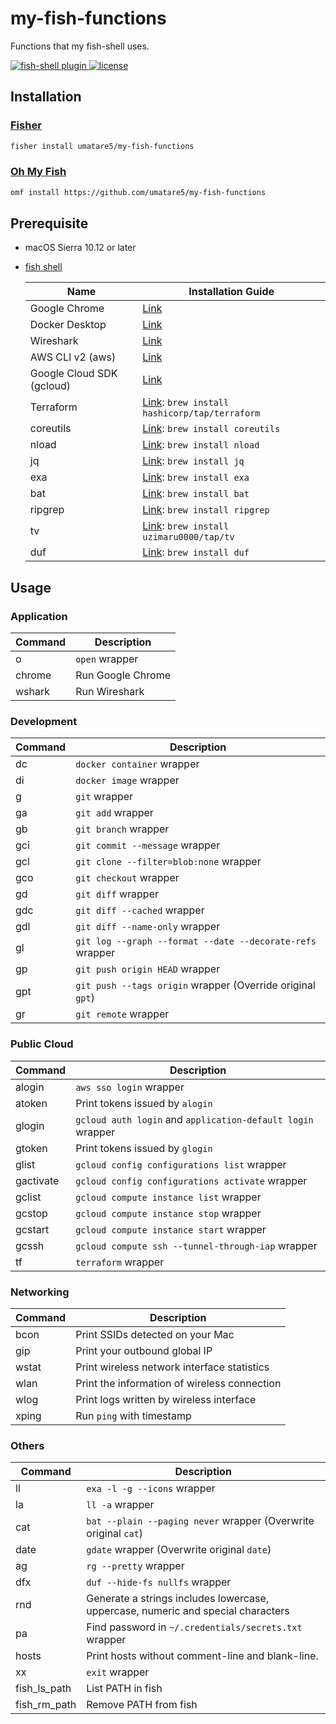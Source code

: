 # my-fish-functions

Functions that my fish-shell uses.

<a href="https://fishshell.com/">
  <img src="https://badgen.net/badge/fish-shell/plugin?icon=terminal" alt="fish-shell plugin">
</a>

<a href="https://github.com/umatare5/my-fish-functions/blob/master/LICENSE">
  <img src="https://badgen.net/github/license/umatare5/my-fish-functions" alt="license">
</a>

## Installation

### [Fisher](https://github.com/jorgebucaran/fisher)

```sh
fisher install umatare5/my-fish-functions
```

### [Oh My Fish](https://github.com/oh-my-fish/oh-my-fish)

```sh
omf install https://github.com/umatare5/my-fish-functions
```

## Prerequisite

- macOS Sierra 10.12 or later
- [fish shell](https://fishshell.com/)

  | Name                      | Installation Guide                                                                        |
  | ------------------------- | ----------------------------------------------------------------------------------------- |
  | Google Chrome             | [Link](https://www.google.co.jp/chrome)                                                   |
  | Docker Desktop            | [Link](https://www.docker.com/products/docker-desktop)                                    |
  | Wireshark                 | [Link](https://www.wireshark.org/download.html)                                           |
  | AWS CLI v2 (aws)          | [Link](https://docs.aws.amazon.com/ja_jp/cli/latest/userguide/install-cliv2-mac.html)     |
  | Google Cloud SDK (gcloud) | [Link](https://cloud.google.com/sdk/docs/install)                                         |
  | Terraform                 | [Link](https://www.terraform.io/downloads): `brew install hashicorp/tap/terraform`        |
  | coreutils                 | [Link](https://formulae.brew.sh/formula/coreutils): `brew install coreutils`              |
  | nload                     | [Link](https://github.com/rolandriegel/nload): `brew install nload`                       |
  | jq                        | [Link](https://github.com/stedolan/jq): `brew install jq`                                 |
  | exa                       | [Link](https://github.com/ogham/exa#homebrew): `brew install exa`                         |
  | bat                       | [Link](https://github.com/sharkdp/bat#on-macos-or-linux-via-homebrew): `brew install bat` |
  | ripgrep                   | [Link](https://github.com/BurntSushi/ripgrep#installation): `brew install ripgrep`        |
  | tv                        | [Link](https://github.com/uzimaru0000/tv/tree/master): `brew install uzimaru0000/tap/tv`  |
  | duf                       | [Link](https://github.com/muesli/duf#macos): `brew install duf`                           |

## Usage

### Application

| Command | Description       |
| ------- | ----------------- |
| o       | `open` wrapper    |
| chrome  | Run Google Chrome |
| wshark  | Run Wireshark     |

### Development

| Command | Description                                                |
| ------- | ---------------------------------------------------------- |
| dc      | `docker container` wrapper                                 |
| di      | `docker image` wrapper                                     |
| g       | `git` wrapper                                              |
| ga      | `git add` wrapper                                          |
| gb      | `git branch` wrapper                                       |
| gci     | `git commit --message` wrapper                             |
| gcl     | `git clone --filter=blob:none` wrapper                     |
| gco     | `git checkout` wrapper                                     |
| gd      | `git diff` wrapper                                         |
| gdc     | `git diff --cached` wrapper                                |
| gdl     | `git diff --name-only` wrapper                             |
| gl      | `git log --graph --format --date --decorate-refs` wrapper  |
| gp      | `git push origin HEAD` wrapper                             |
| gpt     | `git push --tags origin` wrapper (Override original `gpt`) |
| gr      | `git remote` wrapper                                       |

### Public Cloud

| Command   | Description                                                 |
| --------- | ----------------------------------------------------------- |
| alogin    | `aws sso login` wrapper                                     |
| atoken    | Print tokens issued by `alogin`                             |
| glogin    | `gcloud auth login` and `application-default login` wrapper |
| gtoken    | Print tokens issued by `glogin`                             |
| glist     | `gcloud config configurations list` wrapper                 |
| gactivate | `gcloud config configurations activate` wrapper             |
| gclist    | `gcloud compute instance list` wrapper                      |
| gcstop    | `gcloud compute instance stop` wrapper                      |
| gcstart   | `gcloud compute instance start` wrapper                     |
| gcssh     | `gcloud compute ssh --tunnel-through-iap` wrapper           |
| tf        | `terraform` wrapper                                         |

### Networking

| Command | Description                                  |
| ------- | -------------------------------------------- |
| bcon    | Print SSIDs detected on your Mac             |
| gip     | Print your outbound global IP                |
| wstat   | Print wireless network interface statistics  |
| wlan    | Print the information of wireless connection |
| wlog    | Print logs written by wireless interface     |
| xping   | Run `ping` with timestamp                    |

### Others

| Command      | Description                                                                      |
| ------------ | -------------------------------------------------------------------------------- |
| ll           | `exa -l -g --icons` wrapper                                                      |
| la           | `ll -a` wrapper                                                                  |
| cat          | `bat --plain --paging never` wrapper (Overwrite original `cat`)                  |
| date         | `gdate` wrapper (Overwrite original `date`)                                      |
| ag           | `rg --pretty` wrapper                                                            |
| dfx          | `duf --hide-fs nullfs` wrapper                                                   |
| rnd          | Generate a strings includes lowercase, uppercase, numeric and special characters |
| pa           | Find password in `~/.credentials/secrets.txt` wrapper                            |
| hosts        | Print hosts without comment-line and blank-line.                                 |
| xx           | `exit` wrapper                                                                   |
| fish_ls_path | List PATH in fish                                                                |
| fish_rm_path | Remove PATH from fish                                                            |
